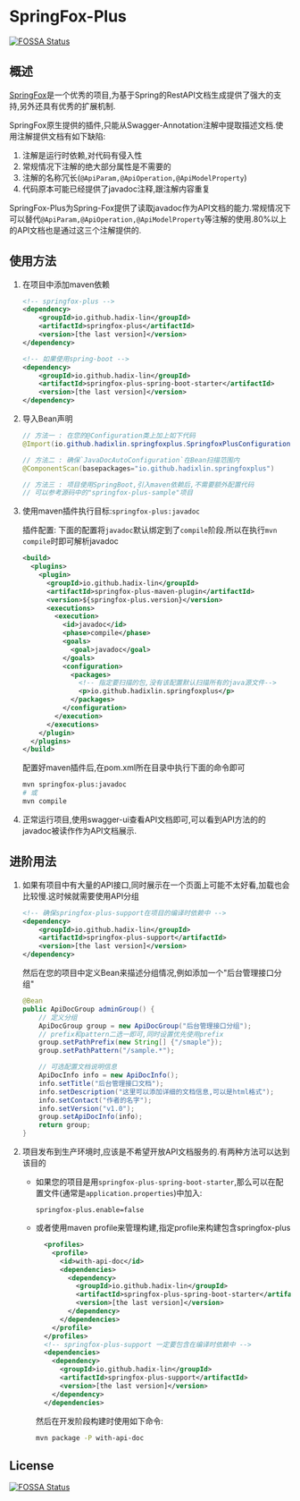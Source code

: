 # SpringFox-Plus
[![FOSSA Status](https://app.fossa.io/api/projects/git%2Bgithub.com%2Fhadix-lin%2Fspringfox-plus.svg?type=shield)](https://app.fossa.io/projects/git%2Bgithub.com%2Fhadix-lin%2Fspringfox-plus?ref=badge_shield)


## 概述

[SpringFox](<http://springfox.github.io/springfox/>)是一个优秀的项目,为基于Spring的RestAPI文档生成提供了强大的支持,另外还具有优秀的扩展机制.

SpringFox原生提供的插件,只能从Swagger-Annotation注解中提取描述文档.使用注解提供文档有如下缺陷:

1. 注解是运行时依赖,对代码有侵入性
2. 常规情况下注解的绝大部分属性是不需要的
3. 注解的名称冗长(`@ApiParam,@ApiOperation,@ApiModelProperty`)
4. 代码原本可能已经提供了javadoc注释,跟注解内容重复

SpringFox-Plus为Spring-Fox提供了读取javadoc作为API文档的能力.常规情况下可以替代`@ApiParam,@ApiOperation,@ApiModelProperty`等注解的使用.80%以上的API文档也是通过这三个注解提供的.

## 使用方法

1. 在项目中添加maven依赖

   ```xml
   <!-- springfox-plus -->
   <dependency>
       <groupId>io.github.hadix-lin</groupId>
       <artifactId>springfox-plus</artifactId>
       <version>[the last version]</version>
   </dependency>
   
   <!-- 如果使用spring-boot -->
   <dependency>
       <groupId>io.github.hadix-lin</groupId>
       <artifactId>springfox-plus-spring-boot-starter</artifactId>
       <version>[the last version]</version>
   </dependency>
   ```
   
2. 导入Bean声明

   ```java
   // 方法一 : 在您的@Configuration类上加上如下代码
   @Import(io.github.hadixlin.springfoxplus.SpringfoxPlusConfiguration.class)
   
   // 方法二 : 确保`JavaDocAutoConfiguration`在Bean扫描范围内
   @ComponentScan(basepackages="io.github.hadixlin.springfoxplus")
   
   // 方法三 : 项目使用SpringBoot,引入maven依赖后,不需要额外配置代码
   // 可以参考源码中的"springfox-plus-sample"项目
   ```

3. 使用maven插件执行目标:`springfox-plus:javadoc`

   插件配置: 下面的配置将`javadoc`默认绑定到了`compile`阶段.所以在执行`mvn compile`时即可解析javadoc

   ```xml
   <build>
     <plugins>
       <plugin>
         <groupId>io.github.hadix-lin</groupId>
         <artifactId>springfox-plus-maven-plugin</artifactId>
         <version>${springfox-plus.version}</version>
         <executions>
           <execution>
             <id>javadoc</id>
             <phase>compile</phase>
             <goals>
               <goal>javadoc</goal>
             </goals>
             <configuration>
               <packages>
                 <!-- 指定要扫描的包,没有该配置默认扫描所有的java源文件-->
                 <p>io.github.hadixlin.springfoxplus</p>
               </packages>
             </configuration>
           </execution>
         </executions>
       </plugin>
     </plugins>
   </build>
   ```

   配置好maven插件后,在pom.xml所在目录中执行下面的命令即可

   ```bash
   mvn springfox-plus:javadoc 
   # 或
   mvn compile
   ```

4. 正常运行项目,使用swagger-ui查看API文档即可,可以看到API方法的的javadoc被读作作为API文档展示.

## 进阶用法

1. 如果有项目中有大量的API接口,同时展示在一个页面上可能不太好看,加载也会比较慢.这时候就需要使用API分组

   ```xml
   <!-- 确保springfox-plus-support在项目的编译时依赖中 -->
   <dependency>
       <groupId>io.github.hadix-lin</groupId>
       <artifactId>springfox-plus-support</artifactId>
       <version>[the last version]</version>
   </dependency>
   ```

   然后在您的项目中定义Bean来描述分组情况,例如添加一个"后台管理接口分组"

   ```java
   @Bean
   public ApiDocGroup adminGroup() {
       // 定义分组
       ApiDocGroup group = new ApiDocGroup("后台管理接口分组");
       // prefix和pattern二选一即可,同时设置优先使用prefix
       group.setPathPrefix(new String[] {"/smaple"});
       group.setPathPattern("/sample.*");
   
       // 可选配置文档说明信息
       ApiDocInfo info = new ApiDocInfo();
       info.setTitle("后台管理接口文档");
       info.setDescription("这里可以添加详细的文档信息,可以是html格式");
       info.setContact("作者的名字");
       info.setVersion("v1.0");
       group.setApiDocInfo(info);
       return group;
   }
   ```

2. 项目发布到生产环境时,应该是不希望开放API文档服务的.有两种方法可以达到该目的

   * 如果您的项目是用`springfox-plus-spring-boot-starter`,那么可以在配置文件(通常是`application.properties`)中加入:

     `springfox-plus.enable=false`
     
   * 或者使用maven profile来管理构建,指定profile来构建包含springfox-plus
     ```xml
       <profiles>
         <profile>
           <id>with-api-doc</id>
           <dependencies>
             <dependency>
               <groupId>io.github.hadix-lin</groupId>
               <artifactId>springfox-plus-spring-boot-starter</artifactId>
               <version>[the last version]</version>
             </dependency>
           </dependencies>
         </profile>
       </profiles>
       <!-- springfox-plus-support 一定要包含在编译时依赖中 -->
       <dependencies>
         <dependency>
           <groupId>io.github.hadix-lin</groupId>
           <artifactId>springfox-plus-support</artifactId>
           <version>[the last version]</version>
         </dependency>
       </dependencies>
     ```

     然后在开发阶段构建时使用如下命令:

     ```bash
     mvn package -P with-api-doc
     ```


## License
[![FOSSA Status](https://app.fossa.io/api/projects/git%2Bgithub.com%2Fhadix-lin%2Fspringfox-plus.svg?type=large)](https://app.fossa.io/projects/git%2Bgithub.com%2Fhadix-lin%2Fspringfox-plus?ref=badge_large)